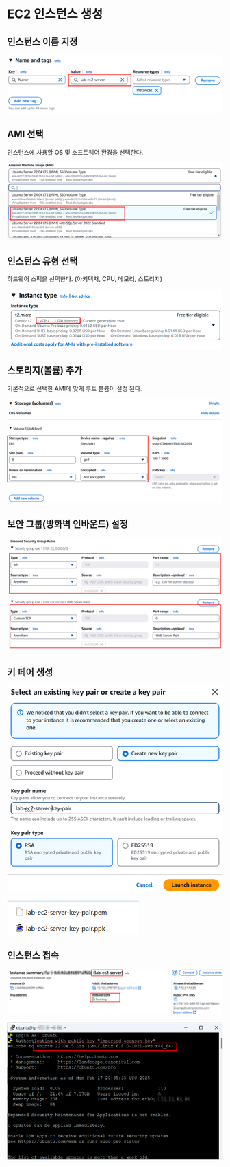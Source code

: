 # EC2 인스턴스 생성

## 인스턴스 이름 지정

![alt text](20250218_052530.png)

## AMI 선택

인스턴스에 사용할 OS 및 소프트웨어 환경을 선택한다.

![alt text](20250218_051517.png)

## 인스턴스 유형 선택

하드웨어 스펙을 선택한다. (아키텍처, CPU, 메모리, 스토리지)

![alt text](20250218_051736.png)

## 스토리지(볼륨) 추가

기본적으로 선택한 AMI에 맞게 루트 볼륨이 설정 된다.

![alt text](20250218_052244.png)

## 보안 그룹(방화벽 인바운드) 설정

![alt text](20250218_052828.png)

## 키 페어 생성

![alt text](20250218_053008.png)

![alt text](20250218_053400.png)

## 인스턴스 접속

![alt text](20250218_053224.png)

![alt text](20250218_053747.png)